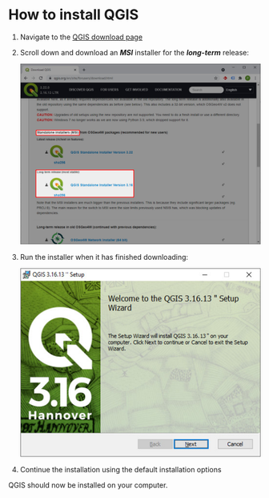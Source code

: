 # How to install QGIS

1. Navigate to the [QGIS download page](https://qgis.org/en/site/forusers/download.html)

2. Scroll down and download an ***MSI*** installer for the ***long-term*** release:

	![](./qgis-download.jpg)

3. Run the installer when it has finished downloading:

	![](./qgis-installer.jpg)

4. Continue the installation using the default installation options

QGIS should now be installed on your computer.